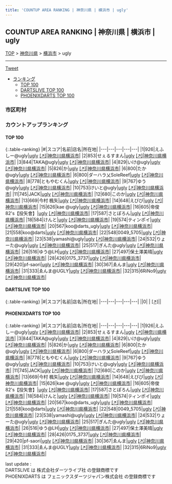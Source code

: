 ```yaml
---
title: 'COUNTUP AREA RANKING | 神奈川県 | 横浜市 | ugly'
---
```

## COUNTUP AREA RANKING | 神奈川県 | 横浜市 | ugly

[TOP](/darts/rank/) > [神奈川県](/darts/rank/神奈川県/) > [横浜市](/darts/rank/神奈川県/横浜市/) > ugly

___

<a href="https://twitter.com/share?ref_src=twsrc%5Etfw" data-text="COUNTUP AREA RANKING | 神奈川県横浜市ugly" class="twitter-share-button" data-hashtags="DARTSLIVE,PHOENIXDARTS,darts,ダーツ" data-show-count="false">Tweet</a>

* [ランキング](#カウントアップランキング)
    * [TOP 100](#top-100)
    * [DARTSLIVE TOP 100](#dartslive-top-100)
    * [PHOENIXDARTS TOP 100](#phoenixdarts-top-100)

### 市区町村

<ul>

</ul>

### カウントアップランキング

#### TOP 100



{:.table-ranking}
|#|スコア|名前|店名|所在地|
|---|---|---|---|---|
|1|926|<span class="rank-name-pd">えふしー@ugly</span>|<a href="/darts/rank/shops/66276.html">ugly</a> <a href="https://vs.phoenixdarts.com/jp/shop/shopDetailInfo/s_66276?s_seq=66276">[↗]</a>|<a href="/darts/rank/神奈川県/横浜市">神奈川県横浜市</a>|
|2|853|<span class="rank-name-pd">せぇるすまん</span>|<a href="/darts/rank/shops/66276.html">ugly</a> <a href="https://vs.phoenixdarts.com/jp/shop/shopDetailInfo/s_66276?s_seq=66276">[↗]</a>|<a href="/darts/rank/神奈川県/横浜市">神奈川県横浜市</a>|
|3|844|<span class="rank-name-pd">TAKA@ugly</span>|<a href="/darts/rank/shops/66276.html">ugly</a> <a href="https://vs.phoenixdarts.com/jp/shop/shopDetailInfo/s_66276?s_seq=66276">[↗]</a>|<a href="/darts/rank/神奈川県/横浜市">神奈川県横浜市</a>|
|4|829|<span class="rank-name-pd">いけ@ugly</span>|<a href="/darts/rank/shops/66276.html">ugly</a> <a href="https://vs.phoenixdarts.com/jp/shop/shopDetailInfo/s_66276?s_seq=66276">[↗]</a>|<a href="/darts/rank/神奈川県/横浜市">神奈川県横浜市</a>|
|5|826|<span class="rank-name-pd">か</span>|<a href="/darts/rank/shops/66276.html">ugly</a> <a href="https://vs.phoenixdarts.com/jp/shop/shopDetailInfo/s_66276?s_seq=66276">[↗]</a>|<a href="/darts/rank/神奈川県/横浜市">神奈川県横浜市</a>|
|6|800|<span class="rank-name-pd">たか@ugly</span>|<a href="/darts/rank/shops/66276.html">ugly</a> <a href="https://vs.phoenixdarts.com/jp/shop/shopDetailInfo/s_66276?s_seq=66276">[↗]</a>|<a href="/darts/rank/神奈川県/横浜市">神奈川県横浜市</a>|
|6|800|<span class="rank-name-pd">ダーハラ乂SoleReef</span>|<a href="/darts/rank/shops/66276.html">ugly</a> <a href="https://vs.phoenixdarts.com/jp/shop/shopDetailInfo/s_66276?s_seq=66276">[↗]</a>|<a href="/darts/rank/神奈川県/横浜市">神奈川県横浜市</a>|
|8|778|<span class="rank-name-pd">ともやむくん</span>|<a href="/darts/rank/shops/66276.html">ugly</a> <a href="https://vs.phoenixdarts.com/jp/shop/shopDetailInfo/s_66276?s_seq=66276">[↗]</a>|<a href="/darts/rank/神奈川県/横浜市">神奈川県横浜市</a>|
|9|767|<span class="rank-name-pd">ゆう@ugly</span>|<a href="/darts/rank/shops/66276.html">ugly</a> <a href="https://vs.phoenixdarts.com/jp/shop/shopDetailInfo/s_66276?s_seq=66276">[↗]</a>|<a href="/darts/rank/神奈川県/横浜市">神奈川県横浜市</a>|
|10|753|<span class="rank-name-pd">けいと@ugly</span>|<a href="/darts/rank/shops/66276.html">ugly</a> <a href="https://vs.phoenixdarts.com/jp/shop/shopDetailInfo/s_66276?s_seq=66276">[↗]</a>|<a href="/darts/rank/神奈川県/横浜市">神奈川県横浜市</a>|
|11|745|<span class="rank-name-pd">JACK</span>|<a href="/darts/rank/shops/66276.html">ugly</a> <a href="https://vs.phoenixdarts.com/jp/shop/shopDetailInfo/s_66276?s_seq=66276">[↗]</a>|<a href="/darts/rank/神奈川県/横浜市">神奈川県横浜市</a>|
|12|680|<span class="rank-name-pd">このか</span>|<a href="/darts/rank/shops/66276.html">ugly</a> <a href="https://vs.phoenixdarts.com/jp/shop/shopDetailInfo/s_66276?s_seq=66276">[↗]</a>|<a href="/darts/rank/神奈川県/横浜市">神奈川県横浜市</a>|
|13|669|<span class="rank-name-pd"><span class="pro-icon-pd"></span>今村 楓矢</span>|<a href="/darts/rank/shops/66276.html">ugly</a> <a href="https://vs.phoenixdarts.com/jp/shop/shopDetailInfo/s_66276?s_seq=66276">[↗]</a>|<a href="/darts/rank/神奈川県/横浜市">神奈川県横浜市</a>|
|14|648|<span class="rank-name-pd">えびび</span>|<a href="/darts/rank/shops/66276.html">ugly</a> <a href="https://vs.phoenixdarts.com/jp/shop/shopDetailInfo/s_66276?s_seq=66276">[↗]</a>|<a href="/darts/rank/神奈川県/横浜市">神奈川県横浜市</a>|
|15|626|<span class="rank-name-pd">kae @ugly</span>|<a href="/darts/rank/shops/66276.html">ugly</a> <a href="https://vs.phoenixdarts.com/jp/shop/shopDetailInfo/s_66276?s_seq=66276">[↗]</a>|<a href="/darts/rank/神奈川県/横浜市">神奈川県横浜市</a>|
|16|605|<span class="rank-name-pd">帝俊82&#x27;s【投矢會】</span>|<a href="/darts/rank/shops/66276.html">ugly</a> <a href="https://vs.phoenixdarts.com/jp/shop/shopDetailInfo/s_66276?s_seq=66276">[↗]</a>|<a href="/darts/rank/神奈川県/横浜市">神奈川県横浜市</a>|
|17|587|<span class="rank-name-pd">さとぽろん</span>|<a href="/darts/rank/shops/66276.html">ugly</a> <a href="https://vs.phoenixdarts.com/jp/shop/shopDetailInfo/s_66276?s_seq=66276">[↗]</a>|<a href="/darts/rank/神奈川県/横浜市">神奈川県横浜市</a>|
|18|584|<span class="rank-name-pd">けんと</span>|<a href="/darts/rank/shops/66276.html">ugly</a> <a href="https://vs.phoenixdarts.com/jp/shop/shopDetailInfo/s_66276?s_seq=66276">[↗]</a>|<a href="/darts/rank/神奈川県/横浜市">神奈川県横浜市</a>|
|19|574|<span class="rank-name-pd">ティンポイ</span>|<a href="/darts/rank/shops/66276.html">ugly</a> <a href="https://vs.phoenixdarts.com/jp/shop/shopDetailInfo/s_66276?s_seq=66276">[↗]</a>|<a href="/darts/rank/神奈川県/横浜市">神奈川県横浜市</a>|
|20|567|<span class="rank-name-pd">koo@darts_ugly</span>|<a href="/darts/rank/shops/66276.html">ugly</a> <a href="https://vs.phoenixdarts.com/jp/shop/shopDetailInfo/s_66276?s_seq=66276">[↗]</a>|<a href="/darts/rank/神奈川県/横浜市">神奈川県横浜市</a>|
|21|558|<span class="rank-name-pd">koo@darts</span>|<a href="/darts/rank/shops/66276.html">ugly</a> <a href="https://vs.phoenixdarts.com/jp/shop/shopDetailInfo/s_66276?s_seq=66276">[↗]</a>|<a href="/darts/rank/神奈川県/横浜市">神奈川県横浜市</a>|
|22|548|<span class="rank-name-pd">0049_5705</span>|<a href="/darts/rank/shops/66276.html">ugly</a> <a href="https://vs.phoenixdarts.com/jp/shop/shopDetailInfo/s_66276?s_seq=66276">[↗]</a>|<a href="/darts/rank/神奈川県/横浜市">神奈川県横浜市</a>|
|23|538|<span class="rank-name-pd">yamashi@ugly</span>|<a href="/darts/rank/shops/66276.html">ugly</a> <a href="https://vs.phoenixdarts.com/jp/shop/shopDetailInfo/s_66276?s_seq=66276">[↗]</a>|<a href="/darts/rank/神奈川県/横浜市">神奈川県横浜市</a>|
|24|532|<span class="rank-name-pd">りょーた@ugly</span>|<a href="/darts/rank/shops/66276.html">ugly</a> <a href="https://vs.phoenixdarts.com/jp/shop/shopDetailInfo/s_66276?s_seq=66276">[↗]</a>|<a href="/darts/rank/神奈川県/横浜市">神奈川県横浜市</a>|
|25|517|<span class="rank-name-pd">ぎんた@ugly</span>|<a href="/darts/rank/shops/66276.html">ugly</a> <a href="https://vs.phoenixdarts.com/jp/shop/shopDetailInfo/s_66276?s_seq=66276">[↗]</a>|<a href="/darts/rank/神奈川県/横浜市">神奈川県横浜市</a>|
|26|516|<span class="rank-name-pd">ゆう@LH</span>|<a href="/darts/rank/shops/66276.html">ugly</a> <a href="https://vs.phoenixdarts.com/jp/shop/shopDetailInfo/s_66276?s_seq=66276">[↗]</a>|<a href="/darts/rank/神奈川県/横浜市">神奈川県横浜市</a>|
|27|497|<span class="rank-name-pd">保土澤美晴</span>|<a href="/darts/rank/shops/66276.html">ugly</a> <a href="https://vs.phoenixdarts.com/jp/shop/shopDetailInfo/s_66276?s_seq=66276">[↗]</a>|<a href="/darts/rank/神奈川県/横浜市">神奈川県横浜市</a>|
|28|426|<span class="rank-name-pd">0175_3737</span>|<a href="/darts/rank/shops/66276.html">ugly</a> <a href="https://vs.phoenixdarts.com/jp/shop/shopDetailInfo/s_66276?s_seq=66276">[↗]</a>|<a href="/darts/rank/神奈川県/横浜市">神奈川県横浜市</a>|
|29|420|<span class="rank-name-pd">pf-saori</span>|<a href="/darts/rank/shops/66276.html">ugly</a> <a href="https://vs.phoenixdarts.com/jp/shop/shopDetailInfo/s_66276?s_seq=66276">[↗]</a>|<a href="/darts/rank/神奈川県/横浜市">神奈川県横浜市</a>|
|30|367|<span class="rank-name-pd">ゑんま</span>|<a href="/darts/rank/shops/66276.html">ugly</a> <a href="https://vs.phoenixdarts.com/jp/shop/shopDetailInfo/s_66276?s_seq=66276">[↗]</a>|<a href="/darts/rank/神奈川県/横浜市">神奈川県横浜市</a>|
|31|333|<span class="rank-name-pd">ゑんま@UGLY</span>|<a href="/darts/rank/shops/66276.html">ugly</a> <a href="https://vs.phoenixdarts.com/jp/shop/shopDetailInfo/s_66276?s_seq=66276">[↗]</a>|<a href="/darts/rank/神奈川県/横浜市">神奈川県横浜市</a>|
|32|315|<span class="rank-name-pd">6RiNo9</span>|<a href="/darts/rank/shops/66276.html">ugly</a> <a href="https://vs.phoenixdarts.com/jp/shop/shopDetailInfo/s_66276?s_seq=66276">[↗]</a>|<a href="/darts/rank/神奈川県/横浜市">神奈川県横浜市</a>|


#### DARTSLIVE TOP 100



{:.table-ranking}
|#|スコア|名前|店名|所在地|
|---|---|---|---|---|
||0|<span class="rank-name-dl"> </span>|<a href="/darts/rank/shops/.html"></a> <a href="">[↗]</a>|<a href="/darts/rank//"></a>|


#### PHOENIXDARTS TOP 100



{:.table-ranking}
|#|スコア|名前|店名|所在地|
|---|---|---|---|---|
|1|926|<span class="rank-name-pd">えふしー@ugly</span>|<a href="/darts/rank/shops/66276.html">ugly</a> <a href="https://vs.phoenixdarts.com/jp/shop/shopDetailInfo/s_66276?s_seq=66276">[↗]</a>|<a href="/darts/rank/神奈川県/横浜市">神奈川県横浜市</a>|
|2|853|<span class="rank-name-pd">せぇるすまん</span>|<a href="/darts/rank/shops/66276.html">ugly</a> <a href="https://vs.phoenixdarts.com/jp/shop/shopDetailInfo/s_66276?s_seq=66276">[↗]</a>|<a href="/darts/rank/神奈川県/横浜市">神奈川県横浜市</a>|
|3|844|<span class="rank-name-pd">TAKA@ugly</span>|<a href="/darts/rank/shops/66276.html">ugly</a> <a href="https://vs.phoenixdarts.com/jp/shop/shopDetailInfo/s_66276?s_seq=66276">[↗]</a>|<a href="/darts/rank/神奈川県/横浜市">神奈川県横浜市</a>|
|4|829|<span class="rank-name-pd">いけ@ugly</span>|<a href="/darts/rank/shops/66276.html">ugly</a> <a href="https://vs.phoenixdarts.com/jp/shop/shopDetailInfo/s_66276?s_seq=66276">[↗]</a>|<a href="/darts/rank/神奈川県/横浜市">神奈川県横浜市</a>|
|5|826|<span class="rank-name-pd">か</span>|<a href="/darts/rank/shops/66276.html">ugly</a> <a href="https://vs.phoenixdarts.com/jp/shop/shopDetailInfo/s_66276?s_seq=66276">[↗]</a>|<a href="/darts/rank/神奈川県/横浜市">神奈川県横浜市</a>|
|6|800|<span class="rank-name-pd">たか@ugly</span>|<a href="/darts/rank/shops/66276.html">ugly</a> <a href="https://vs.phoenixdarts.com/jp/shop/shopDetailInfo/s_66276?s_seq=66276">[↗]</a>|<a href="/darts/rank/神奈川県/横浜市">神奈川県横浜市</a>|
|6|800|<span class="rank-name-pd">ダーハラ乂SoleReef</span>|<a href="/darts/rank/shops/66276.html">ugly</a> <a href="https://vs.phoenixdarts.com/jp/shop/shopDetailInfo/s_66276?s_seq=66276">[↗]</a>|<a href="/darts/rank/神奈川県/横浜市">神奈川県横浜市</a>|
|8|778|<span class="rank-name-pd">ともやむくん</span>|<a href="/darts/rank/shops/66276.html">ugly</a> <a href="https://vs.phoenixdarts.com/jp/shop/shopDetailInfo/s_66276?s_seq=66276">[↗]</a>|<a href="/darts/rank/神奈川県/横浜市">神奈川県横浜市</a>|
|9|767|<span class="rank-name-pd">ゆう@ugly</span>|<a href="/darts/rank/shops/66276.html">ugly</a> <a href="https://vs.phoenixdarts.com/jp/shop/shopDetailInfo/s_66276?s_seq=66276">[↗]</a>|<a href="/darts/rank/神奈川県/横浜市">神奈川県横浜市</a>|
|10|753|<span class="rank-name-pd">けいと@ugly</span>|<a href="/darts/rank/shops/66276.html">ugly</a> <a href="https://vs.phoenixdarts.com/jp/shop/shopDetailInfo/s_66276?s_seq=66276">[↗]</a>|<a href="/darts/rank/神奈川県/横浜市">神奈川県横浜市</a>|
|11|745|<span class="rank-name-pd">JACK</span>|<a href="/darts/rank/shops/66276.html">ugly</a> <a href="https://vs.phoenixdarts.com/jp/shop/shopDetailInfo/s_66276?s_seq=66276">[↗]</a>|<a href="/darts/rank/神奈川県/横浜市">神奈川県横浜市</a>|
|12|680|<span class="rank-name-pd">このか</span>|<a href="/darts/rank/shops/66276.html">ugly</a> <a href="https://vs.phoenixdarts.com/jp/shop/shopDetailInfo/s_66276?s_seq=66276">[↗]</a>|<a href="/darts/rank/神奈川県/横浜市">神奈川県横浜市</a>|
|13|669|<span class="rank-name-pd"><span class="pro-icon-pd"></span>今村 楓矢</span>|<a href="/darts/rank/shops/66276.html">ugly</a> <a href="https://vs.phoenixdarts.com/jp/shop/shopDetailInfo/s_66276?s_seq=66276">[↗]</a>|<a href="/darts/rank/神奈川県/横浜市">神奈川県横浜市</a>|
|14|648|<span class="rank-name-pd">えびび</span>|<a href="/darts/rank/shops/66276.html">ugly</a> <a href="https://vs.phoenixdarts.com/jp/shop/shopDetailInfo/s_66276?s_seq=66276">[↗]</a>|<a href="/darts/rank/神奈川県/横浜市">神奈川県横浜市</a>|
|15|626|<span class="rank-name-pd">kae @ugly</span>|<a href="/darts/rank/shops/66276.html">ugly</a> <a href="https://vs.phoenixdarts.com/jp/shop/shopDetailInfo/s_66276?s_seq=66276">[↗]</a>|<a href="/darts/rank/神奈川県/横浜市">神奈川県横浜市</a>|
|16|605|<span class="rank-name-pd">帝俊82&#x27;s【投矢會】</span>|<a href="/darts/rank/shops/66276.html">ugly</a> <a href="https://vs.phoenixdarts.com/jp/shop/shopDetailInfo/s_66276?s_seq=66276">[↗]</a>|<a href="/darts/rank/神奈川県/横浜市">神奈川県横浜市</a>|
|17|587|<span class="rank-name-pd">さとぽろん</span>|<a href="/darts/rank/shops/66276.html">ugly</a> <a href="https://vs.phoenixdarts.com/jp/shop/shopDetailInfo/s_66276?s_seq=66276">[↗]</a>|<a href="/darts/rank/神奈川県/横浜市">神奈川県横浜市</a>|
|18|584|<span class="rank-name-pd">けんと</span>|<a href="/darts/rank/shops/66276.html">ugly</a> <a href="https://vs.phoenixdarts.com/jp/shop/shopDetailInfo/s_66276?s_seq=66276">[↗]</a>|<a href="/darts/rank/神奈川県/横浜市">神奈川県横浜市</a>|
|19|574|<span class="rank-name-pd">ティンポイ</span>|<a href="/darts/rank/shops/66276.html">ugly</a> <a href="https://vs.phoenixdarts.com/jp/shop/shopDetailInfo/s_66276?s_seq=66276">[↗]</a>|<a href="/darts/rank/神奈川県/横浜市">神奈川県横浜市</a>|
|20|567|<span class="rank-name-pd">koo@darts_ugly</span>|<a href="/darts/rank/shops/66276.html">ugly</a> <a href="https://vs.phoenixdarts.com/jp/shop/shopDetailInfo/s_66276?s_seq=66276">[↗]</a>|<a href="/darts/rank/神奈川県/横浜市">神奈川県横浜市</a>|
|21|558|<span class="rank-name-pd">koo@darts</span>|<a href="/darts/rank/shops/66276.html">ugly</a> <a href="https://vs.phoenixdarts.com/jp/shop/shopDetailInfo/s_66276?s_seq=66276">[↗]</a>|<a href="/darts/rank/神奈川県/横浜市">神奈川県横浜市</a>|
|22|548|<span class="rank-name-pd">0049_5705</span>|<a href="/darts/rank/shops/66276.html">ugly</a> <a href="https://vs.phoenixdarts.com/jp/shop/shopDetailInfo/s_66276?s_seq=66276">[↗]</a>|<a href="/darts/rank/神奈川県/横浜市">神奈川県横浜市</a>|
|23|538|<span class="rank-name-pd">yamashi@ugly</span>|<a href="/darts/rank/shops/66276.html">ugly</a> <a href="https://vs.phoenixdarts.com/jp/shop/shopDetailInfo/s_66276?s_seq=66276">[↗]</a>|<a href="/darts/rank/神奈川県/横浜市">神奈川県横浜市</a>|
|24|532|<span class="rank-name-pd">りょーた@ugly</span>|<a href="/darts/rank/shops/66276.html">ugly</a> <a href="https://vs.phoenixdarts.com/jp/shop/shopDetailInfo/s_66276?s_seq=66276">[↗]</a>|<a href="/darts/rank/神奈川県/横浜市">神奈川県横浜市</a>|
|25|517|<span class="rank-name-pd">ぎんた@ugly</span>|<a href="/darts/rank/shops/66276.html">ugly</a> <a href="https://vs.phoenixdarts.com/jp/shop/shopDetailInfo/s_66276?s_seq=66276">[↗]</a>|<a href="/darts/rank/神奈川県/横浜市">神奈川県横浜市</a>|
|26|516|<span class="rank-name-pd">ゆう@LH</span>|<a href="/darts/rank/shops/66276.html">ugly</a> <a href="https://vs.phoenixdarts.com/jp/shop/shopDetailInfo/s_66276?s_seq=66276">[↗]</a>|<a href="/darts/rank/神奈川県/横浜市">神奈川県横浜市</a>|
|27|497|<span class="rank-name-pd">保土澤美晴</span>|<a href="/darts/rank/shops/66276.html">ugly</a> <a href="https://vs.phoenixdarts.com/jp/shop/shopDetailInfo/s_66276?s_seq=66276">[↗]</a>|<a href="/darts/rank/神奈川県/横浜市">神奈川県横浜市</a>|
|28|426|<span class="rank-name-pd">0175_3737</span>|<a href="/darts/rank/shops/66276.html">ugly</a> <a href="https://vs.phoenixdarts.com/jp/shop/shopDetailInfo/s_66276?s_seq=66276">[↗]</a>|<a href="/darts/rank/神奈川県/横浜市">神奈川県横浜市</a>|
|29|420|<span class="rank-name-pd">pf-saori</span>|<a href="/darts/rank/shops/66276.html">ugly</a> <a href="https://vs.phoenixdarts.com/jp/shop/shopDetailInfo/s_66276?s_seq=66276">[↗]</a>|<a href="/darts/rank/神奈川県/横浜市">神奈川県横浜市</a>|
|30|367|<span class="rank-name-pd">ゑんま</span>|<a href="/darts/rank/shops/66276.html">ugly</a> <a href="https://vs.phoenixdarts.com/jp/shop/shopDetailInfo/s_66276?s_seq=66276">[↗]</a>|<a href="/darts/rank/神奈川県/横浜市">神奈川県横浜市</a>|
|31|333|<span class="rank-name-pd">ゑんま@UGLY</span>|<a href="/darts/rank/shops/66276.html">ugly</a> <a href="https://vs.phoenixdarts.com/jp/shop/shopDetailInfo/s_66276?s_seq=66276">[↗]</a>|<a href="/darts/rank/神奈川県/横浜市">神奈川県横浜市</a>|
|32|315|<span class="rank-name-pd">6RiNo9</span>|<a href="/darts/rank/shops/66276.html">ugly</a> <a href="https://vs.phoenixdarts.com/jp/shop/shopDetailInfo/s_66276?s_seq=66276">[↗]</a>|<a href="/darts/rank/神奈川県/横浜市">神奈川県横浜市</a>|


<div class="footer border-top border-gray-light mt-5 pt-3 text-right text-gray">
    last update : <span style="font-weight: italic" id="foot_last_modified"></span><br />
    DARTSLIVE は 株式会社ダーツライブ社 の登録商標です<br />
    PHOENIXDARTS は フェニックスダーツジャパン株式会社 の登録商標です<br />
</div>

<script src="https://cdnjs.cloudflare.com/ajax/libs/jquery.tablesorter/2.31.3/js/jquery.tablesorter.min.js" integrity="sha512-qzgd5cYSZcosqpzpn7zF2ZId8f/8CHmFKZ8j7mU4OUXTNRd5g+ZHBPsgKEwoqxCtdQvExE5LprwwPAgoicguNg==" crossorigin="anonymous" referrerpolicy="no-referrer"></script>
<link rel="stylesheet" href="https://cdnjs.cloudflare.com/ajax/libs/jquery.tablesorter/2.31.3/css/theme.default.min.css" integrity="sha512-wghhOJkjQX0Lh3NSWvNKeZ0ZpNn+SPVXX1Qyc9OCaogADktxrBiBdKGDoqVUOyhStvMBmJQ8ZdMHiR3wuEq8+w==" crossorigin="anonymous" referrerpolicy="no-referrer" />
<script>
$(function() {
    $(".table-ranking").tablesorter({sortList:[[0, 0]]});
    $("#foot_last_modified").text(formatDate(new Date(document.lastModified), 'yyyy-MM-dd HH:mm:ss'));
});
</script>

<script async src="https://platform.twitter.com/widgets.js" charset="utf-8"></script>